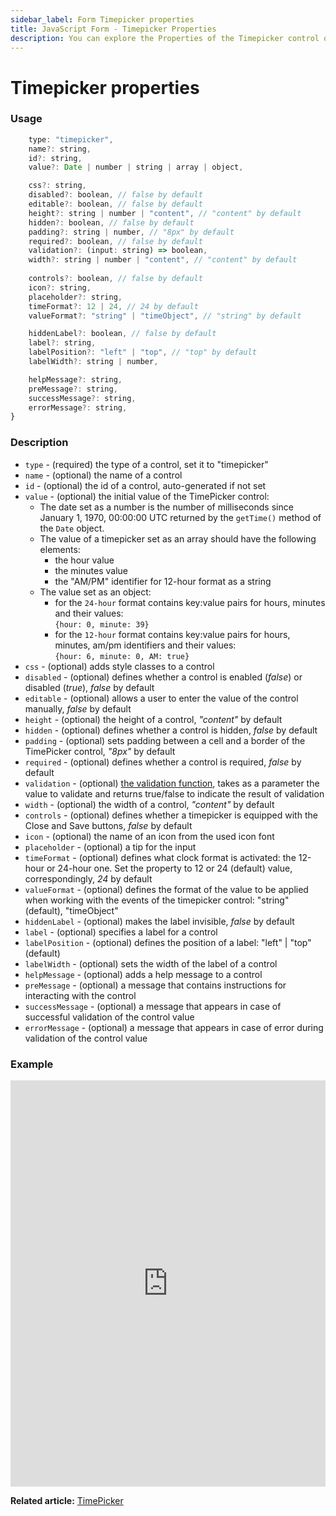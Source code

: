 ```yaml
---
sidebar_label: Form Timepicker properties
title: JavaScript Form - Timepicker Properties 
description: You can explore the Properties of the Timepicker control of Form in the documentation of the DHTMLX JavaScript UI library. Browse developer guides and API reference, try out code examples and live demos, and download a free 30-day evaluation version of DHTMLX Suite.
---
```


# Timepicker properties

### Usage

```javascript
	type: "timepicker",
    name?: string,
	id?: string,
	value?: Date | number | string | array | object,

	css?: string,
	disabled?: boolean, // false by default
	editable?: boolean, // false by default
	height?: string | number | "content", // "content" by default
	hidden?: boolean, // false by default
	padding?: string | number, // "8px" by default
	required?: boolean, // false by default
	validation?: (input: string) => boolean,
    width?: string | number | "content", // "content" by default
	
	controls?: boolean, // false by default
	icon?: string,
	placeholder?: string,
	timeFormat?: 12 | 24, // 24 by default
	valueFormat?: "string" | "timeObject", // "string" by default

	hiddenLabel?: boolean, // false by default 
	label?: string,
	labelPosition?: "left" | "top", // "top" by default
	labelWidth?: string | number,

    helpMessage?: string,
	preMessage?: string,
	successMessage?: string,
	errorMessage?: string,
}
```

### Description

- `type` - (required) the type of a control, set it to "timepicker"
- `name` - (optional) the name of a control
- `id` - (optional) the id of a control, auto-generated if not set
- `value` - (optional) the initial value of the TimePicker control:
    -  The date set as a number is the number of milliseconds since January 1, 1970, 00:00:00 UTC returned by the `getTime()` method of the `Date` object.
    - The value of a timepicker set as an array should have the following elements:
        - the hour value
        - the minutes value
        - the "AM/PM" identifier for 12-hour format as a string
    - The value set as an object:
        - for the `24-hour` format contains key:value pairs for hours, minutes and their values:<br> `{hour: 0, minute: 39}`
        - for the `12-hour` format contains key:value pairs for hours, minutes, am/pm identifiers and their values: <br> `{hour: 6, minute: 0, AM: true}`
- `css` - (optional) adds style classes to a control
- `disabled` - (optional) defines whether a control is enabled (*false*) or disabled (*true*), *false* by default
- `editable` - (optional) allows a user to enter the value of the control manually, *false* by default
- `height` - (optional) the height of a control, *"content"* by default
- `hidden` - (optional) defines whether a control is hidden, *false* by default
- `padding` - (optional) sets padding between a cell and a border of the TimePicker control, *"8px"* by default
- `required` - (optional) defines whether a control is required, *false* by default
- `validation` - (optional) [the validation function](form/work_with_form.md#validation-rules), takes as a parameter the value to validate and returns true/false to indicate the result of validation
- `width` - (optional) the width of a control, *"content"* by default
- `controls` - (optional) defines whether a timepicker is equipped with the Close and Save buttons, *false* by default
- `icon` - (optional) the name of an icon from the used icon font
- `placeholder` - (optional) a tip for the input
- `timeFormat` - (optional) defines what clock format is activated: the 12-hour or 24-hour one. Set the property to 12 or 24 (default) value, correspondingly, *24* by default
- `valueFormat` - (optional) defines the format of the value to be applied when working with the events of the timepicker control: "string" (default), "timeObject"
- `hiddenLabel` - (optional)  makes the label invisible, *false* by default
- `label` - (optional) specifies a label for a control
- `labelPosition` - (optional) defines the position of a label: "left" | "top" (default)
- `labelWidth` - (optional) sets the width of the label of a control
- `helpMessage` - (optional) adds a help message to a control
- `preMessage` - (optional) a message that contains instructions for interacting with the control
- `successMessage` - (optional) a message that appears in case of successful validation of the control value
- `errorMessage` - (optional) a message that appears in case of error during validation of the control value

### Example

<iframe src="https://snippet.dhtmlx.com/4k3o8p7b?mode=js" frameborder="0" class="snippet_iframe" width="100%" height="650"></iframe>

**Related article:** [TimePicker](form/timepicker.md)
